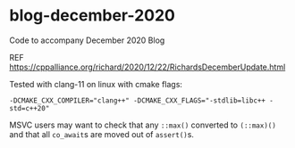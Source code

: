 # blog-december-2020
Code to accompany December 2020 Blog

REF
https://cppalliance.org/richard/2020/12/22/RichardsDecemberUpdate.html


Tested with clang-11 on linux with cmake flags:
```
-DCMAKE_CXX_COMPILER="clang++" -DCMAKE_CXX_FLAGS="-stdlib=libc++ -std=c++20"
```

MSVC users may want to check that any `::max()` converted to `(::max)()` and that all `co_await`s are moved out of `assert()`s.
